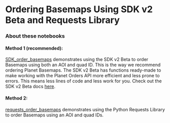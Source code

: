 # Ordering Basemaps Using SDK v2 Beta and Requests Library

### About these notebooks

#### Method 1 (recommended): 

[SDK_order_basemaps](SDK_order_basemaps.ipynb) demonstrates using the SDK v2 Beta to order Basemaps using both an AOI and quad ID. This is the way we recommend ordering Planet Basemaps. The SDK v2 Beta has functions ready-made to make working with the Planet Orders API more efficient and less prone to errors. This means less lines of code and less work for you. Check out the SDK v2 Beta docs [here](https://planet-sdk-for-python-v2.readthedocs.io/en/latest/python/sdk-guide/). 

#### Method 2: 

[requests_order_basemaps](requests_order_basemaps.ipynb) demonstrates using the Python Requests Library to order Basemaps using an AOI and quad IDs.

